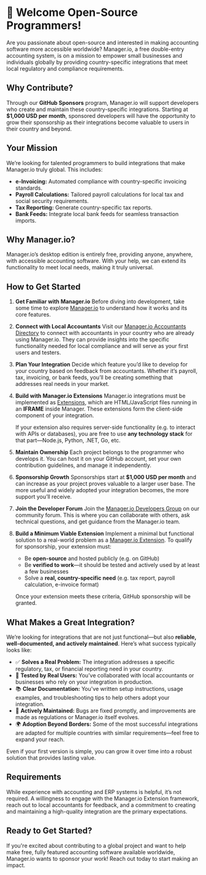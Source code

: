 # 👋 Welcome Open-Source Programmers!

Are you passionate about open-source and interested in making accounting software more accessible worldwide? Manager.io, a free double-entry accounting system, is on a mission to empower small businesses and individuals globally by providing country-specific integrations that meet local regulatory and compliance requirements.

## Why Contribute?

Through our **GitHub Sponsors** program, Manager.io will support developers who create and maintain these country-specific integrations. Starting at **\$1,000 USD per month**, sponsored developers will have the opportunity to grow their sponsorship as their integrations become valuable to users in their country and beyond.

## Your Mission

We’re looking for talented programmers to build integrations that make Manager.io truly global. This includes:

* **e-Invoicing:** Automated compliance with country-specific invoicing standards.
* **Payroll Calculations:** Tailored payroll calculations for local tax and social security requirements.
* **Tax Reporting:** Generate country-specific tax reports.
* **Bank Feeds:** Integrate local bank feeds for seamless transaction imports.

## Why Manager.io?

Manager.io’s desktop edition is entirely free, providing anyone, anywhere, with accessible accounting software. With your help, we can extend its functionality to meet local needs, making it truly universal.

## How to Get Started

1. **Get Familiar with Manager.io**
   Before diving into development, take some time to explore [Manager.io](https://www.manager.io) to understand how it works and its core features.

2. **Connect with Local Accountants**
   Visit our [Manager.io Accountants Directory](https://www.manager.io/accountants) to connect with accountants in your country who are already using Manager.io. They can provide insights into the specific functionality needed for local compliance and will serve as your first users and testers.

3. **Plan Your Integration**
   Decide which feature you’d like to develop for your country based on feedback from accountants. Whether it’s payroll, tax, invoicing, or bank feeds, you’ll be creating something that addresses real needs in your market.

4. **Build with Manager.io Extensions**
   Manager.io integrations must be implemented as [Extensions](https://www.manager.io/guides/extensions), which are HTML/JavaScript files running in an **IFRAME** inside Manager. These extensions form the client-side component of your integration.

   If your extension also requires server-side functionality (e.g. to interact with APIs or databases), you are free to use **any technology stack** for that part—Node.js, Python, .NET, Go, etc.

5. **Maintain Ownership**
   Each project belongs to the programmer who develops it. You can host it on your GitHub account, set your own contribution guidelines, and manage it independently.

6. **Sponsorship Growth**
   Sponsorships start at **\$1,000 USD per month** and can increase as your project proves valuable to a larger user base. The more useful and widely adopted your integration becomes, the more support you’ll receive.

7. **Join the Developer Forum**
   Join the [Manager.io Developers Group](https://forum.manager.io/g/developers) on our community forum. This is where you can collaborate with others, ask technical questions, and get guidance from the Manager.io team.

8. **Build a Minimum Viable Extension**
   Implement a minimal but functional solution to a real-world problem as a [Manager.io Extension](https://www.manager.io/guides/extensions). To qualify for sponsorship, your extension must:

   * Be **open-source** and hosted publicly (e.g. on GitHub)
   * Be **verified to work**—it should be tested and actively used by at least a few businesses
   * Solve a **real, country-specific need** (e.g. tax report, payroll calculation, e-invoice format)

   Once your extension meets these criteria, GitHub sponsorship will be granted.

## What Makes a Great Integration?

We’re looking for integrations that are not just functional—but also **reliable, well-documented, and actively maintained**. Here’s what success typically looks like:

* ✅ **Solves a Real Problem:** The integration addresses a specific regulatory, tax, or financial reporting need in your country.
* 🧪 **Tested by Real Users:** You’ve collaborated with local accountants or businesses who rely on your integration in production.
* 📚 **Clear Documentation:** You've written setup instructions, usage examples, and troubleshooting tips to help others adopt your integration.
* 🔄 **Actively Maintained:** Bugs are fixed promptly, and improvements are made as regulations or Manager.io itself evolves.
* 🌍 **Adoption Beyond Borders:** Some of the most successful integrations are adapted for multiple countries with similar requirements—feel free to expand your reach.

Even if your first version is simple, you can grow it over time into a robust solution that provides lasting value.

## Requirements

While experience with accounting and ERP systems is helpful, it’s not required. A willingness to engage with the Manager.io Extension framework, reach out to local accountants for feedback, and a commitment to creating and maintaining a high-quality integration are the primary expectations.

## Ready to Get Started?

If you're excited about contributing to a global project and want to help make free, fully featured accounting software available worldwide, Manager.io wants to sponsor your work! Reach out today to start making an impact.
